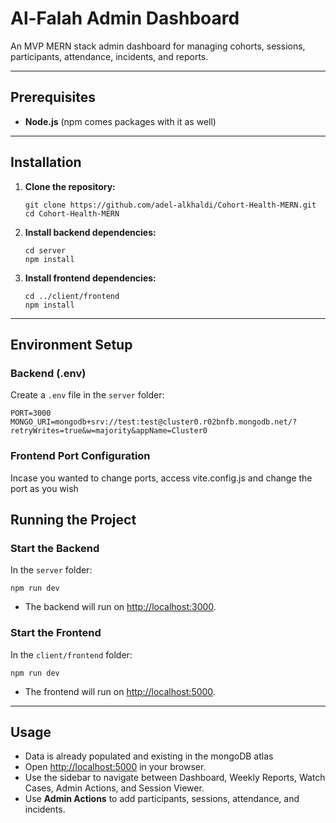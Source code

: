 # Al-Falah Admin Dashboard

An MVP MERN stack admin dashboard for managing cohorts, sessions, participants, attendance, incidents, and reports.

---

## Prerequisites

- **Node.js** (npm comes packages with it as well)

---

## Installation

1. **Clone the repository:**

   ```
   git clone https://github.com/adel-alkhaldi/Cohort-Health-MERN.git
   cd Cohort-Health-MERN
   ```

2. **Install backend dependencies:**

   ```
   cd server
   npm install
   ```

3. **Install frontend dependencies:**

   ```
   cd ../client/frontend
   npm install
   ```

---

## Environment Setup

### **Backend (.env)**

Create a `.env` file in the `server` folder:

```
PORT=3000
MONGO_URI=mongodb+srv://test:test@cluster0.r02bnfb.mongodb.net/?retryWrites=true&w=majority&appName=Cluster0
```

### **Frontend Port Configuration**

Incase you wanted to change ports, access vite.config.js and change the port as you wish

## Running the Project

### **Start the Backend**

In the `server` folder:

```
npm run dev
```

- The backend will run on [http://localhost:3000](http://localhost:3000).

### **Start the Frontend**

In the `client/frontend` folder:

```
npm run dev
```

- The frontend will run on [http://localhost:5000](http://localhost:5000).

---

## Usage
- Data is already populated and existing in the mongoDB atlas
- Open [http://localhost:5000](http://localhost:5000) in your browser.
- Use the sidebar to navigate between Dashboard, Weekly Reports, Watch Cases, Admin Actions, and Session Viewer.
- Use **Admin Actions** to add participants, sessions, attendance, and incidents.

